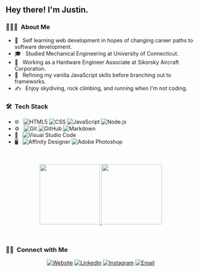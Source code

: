 <h2> Hey there! I'm Justin.</h2>

<h3> 👨🏻‍💻 &nbsp;About Me </h3>

- 🤔 &nbsp; Self learning web development in hopes of changing career paths to software development.
- 🎓 &nbsp; Studied Mechanical Engineering at University of Connecticut. 
- 💼 &nbsp; Working as a Hardware Engineer Associate at Sikorsky Aircraft Corporation. 
- 🌱 &nbsp; Refining my vanilla JavaScript skills before branching out to frameworks. 
- ✍️ &nbsp; Enjoy skydiving, rock climbing, and running when I'm not coding. 

<h3> 🛠 &nbsp;Tech Stack</h3>

- 🌐 &nbsp;
  ![HTML5](https://img.shields.io/badge/-HTML5-333333?style=flat&logo=HTML5)
  ![CSS](https://img.shields.io/badge/-CSS-333333?style=flat&logo=CSS3&logoColor=1572B6)
  ![JavaScript](https://img.shields.io/badge/-JavaScript-333333?style=flat&logo=javascript)
  ![Node.js](https://img.shields.io/badge/-Node.js-333333?style=flat&logo=node.js)
- ⚙️ &nbsp;
  ![Git](https://img.shields.io/badge/-Git-333333?style=flat&logo=git)
  ![GitHub](https://img.shields.io/badge/-GitHub-333333?style=flat&logo=github)
  ![Markdown](https://img.shields.io/badge/-Markdown-333333?style=flat&logo=markdown)
- 🔧 &nbsp;
  ![Visual Studio Code](https://img.shields.io/badge/-Visual%20Studio%20Code-333333?style=flat&logo=visual-studio-code&logoColor=007ACC)
- 🖥 &nbsp;
  ![Affinity Designer](https://img.shields.io/badge/-Affinity%20Designer-333333?style=flat&logo=affinity-designer)
  ![Adobe Photoshop](https://img.shields.io/badge/-Photoshop-333333?style=flat&logo=adobe-photoshop)

<br/>

<p align="center">
<a href="https://github.com/justin-gallo">
  <img height="160em" src="https://github-readme-stats.vercel.app/api?username=justin-gallo&theme=nightowl&show_icons=true" />
  <img height="160em" src="https://github-readme-stats.vercel.app/api/top-langs/?username=justin-gallo&theme=nightowl&layout=compact" />
</a>
</p>

<br/>

<h3> 🤝🏻 &nbsp;Connect with Me </h3>

<p align="center">
<a href="https://www.justingallo.dev/"><img alt="Website" src="https://img.shields.io/badge/Website-www.justingallo.dev-blue?style=flat-square&logo=google-chrome"></a>
<a href="https://www.linkedin.com/in/justin-gallo-291083160/"><img alt="LinkedIn" src="https://img.shields.io/badge/LinkedIn-Justin%20Gallo-blue?style=flat-square&logo=linkedin"></a>
<a href="https://www.instagram.com/justin_gallo/"><img alt="Instagram" src="https://img.shields.io/badge/Instagram-justin_gallo-blue?style=flat-square&logo=instagram"></a>
<a href="mailto:contact@justingallo.dev"><img alt="Email" src="https://img.shields.io/badge/Email-contact@justingallo.dev-blue?style=flat-square&logo=gmail"></a>
</p>
